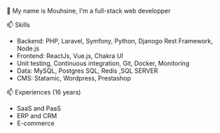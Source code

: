 👋 My name is Mouhsine, I'm a full-stack web developper

📫 Skills
- Backend: PHP, Laravel, Symfony, Python, Djanogo Rest Framework, Node.js
- Frontend: ReactJs, Vue.js, Chakra UI
- Unit testing, Continuous integration, Git, Docker, Monitoring
- Data: MySQL, Postgres SQL, Redis ,SQL SERVER
- CMS: Statamic, Wordpress, Prestashop

📫 Experiences (16 years)
- SaaS and PaaS
- ERP and CRM
- E-commerce
